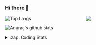 ### Hi there 👋

<!--
**tao8687/tao8687** is a ✨ _special_ ✨ repository because its `README.md` (this file) appears on your GitHub profile.

Here are some ideas to get you started:

- 🔭 I’m currently working on ...
- 🌱 I’m currently learning ...
- 👯 I’m looking to collaborate on ...
- 🤔 I’m looking for help with ...
- 💬 Ask me about ...
- 📫 How to reach me: ...
- 😄 Pronouns: ...
- ⚡ Fun fact: ...
-->

<img align='right' src="https://media.giphy.com/media/M9gbBd9nbDrOTu1Mqx/giphy.gif" width="240">

  
![Top Langs](https://github-readme-stats.vercel.app/api/top-langs/?username=tao8687&layout=compact&title_color=23238E&text_color=A67D3D)

![Anurag's github stats](https://github-readme-stats.vercel.app/api?username=tao8687&show_icons=true&&text_color=A67D3D&title_color=23238E&show_icons=false&count_private=true&hide=stars)

<details>
  <summary>:zap: Coding Stats</summary>
  <br>
    
<!--START_SECTION:waka-->
![Code Time](http://img.shields.io/badge/Code%20Time-1%2C656%20hrs%2013%20mins-blue)

![Profile Views](http://img.shields.io/badge/Profile%20Views-0-blue)

**🐱 My GitHub Data** 

> 📦 1.5 MB Used in GitHub's Storage 
 > 
> 🏆 234 Contributions in the Year 2024
 > 
> 🚫 Not Opted to Hire
 > 
> 📜 58 Public Repositories 
 > 
> 🔑 26 Private Repositories 
 > 
**I'm an Early 🐤** 

```text
🌞 Morning                1458 commits        ██████████████████████░░░   87.36 % 
🌆 Daytime                88 commits          █░░░░░░░░░░░░░░░░░░░░░░░░   05.27 % 
🌃 Evening                119 commits         ██░░░░░░░░░░░░░░░░░░░░░░░   07.13 % 
🌙 Night                  4 commits           ░░░░░░░░░░░░░░░░░░░░░░░░░   00.24 % 
```
📅 **I'm Most Productive on Wednesday** 

```text
Monday                   240 commits         ████░░░░░░░░░░░░░░░░░░░░░   14.38 % 
Tuesday                  227 commits         ███░░░░░░░░░░░░░░░░░░░░░░   13.60 % 
Wednesday                295 commits         ████░░░░░░░░░░░░░░░░░░░░░   17.68 % 
Thursday                 220 commits         ███░░░░░░░░░░░░░░░░░░░░░░   13.18 % 
Friday                   236 commits         ████░░░░░░░░░░░░░░░░░░░░░   14.14 % 
Saturday                 230 commits         ███░░░░░░░░░░░░░░░░░░░░░░   13.78 % 
Sunday                   221 commits         ███░░░░░░░░░░░░░░░░░░░░░░   13.24 % 
```


📊 **This Week I Spent My Time On** 

```text
🕑︎ Time Zone: Asia/Shanghai

💬 Programming Languages: 
Other                    7 hrs 1 min         ████████████░░░░░░░░░░░░░   46.98 % 
YAML                     3 hrs 52 mins       ██████░░░░░░░░░░░░░░░░░░░   25.87 % 
Python                   2 hrs 2 mins        ███░░░░░░░░░░░░░░░░░░░░░░   13.64 % 
C++                      1 hr 35 mins        ███░░░░░░░░░░░░░░░░░░░░░░   10.60 % 
Text                     14 mins             ░░░░░░░░░░░░░░░░░░░░░░░░░   01.64 % 

🔥 Editors: 
VS Code                  14 hrs 57 mins      █████████████████████████   100.00 % 

🐱‍💻 Projects: 
path_tracking_pid        4 hrs 54 mins       ████████░░░░░░░░░░░░░░░░░   32.83 % 
bcr_bot                  3 hrs 3 mins        █████░░░░░░░░░░░░░░░░░░░░   20.40 % 
workspace                2 hrs 12 mins       ████░░░░░░░░░░░░░░░░░░░░░   14.78 % 
bcr_bot_8_6              1 hr 4 mins         ██░░░░░░░░░░░░░░░░░░░░░░░   07.19 % 
tracking_pid             1 hr 2 mins         ██░░░░░░░░░░░░░░░░░░░░░░░   06.98 % 

💻 Operating System: 
Linux                    14 hrs 57 mins      █████████████████████████   100.00 % 
```

**I Mostly Code in C++** 

```text
C++                      11 repos            ████████░░░░░░░░░░░░░░░░░   31.43 % 
Python                   10 repos            ███████░░░░░░░░░░░░░░░░░░   28.57 % 
JavaScript               2 repos             █░░░░░░░░░░░░░░░░░░░░░░░░   05.71 % 
Batchfile                1 repo              █░░░░░░░░░░░░░░░░░░░░░░░░   02.86 % 
HTML                     1 repo              █░░░░░░░░░░░░░░░░░░░░░░░░   02.86 % 
```



**Timeline**

![Lines of Code chart](https://raw.githubusercontent.com/tao8687/tao8687/master/assets/bar_graph.png)


 Last Updated on 07/08/2024 01:23:06 UTC
<!--END_SECTION:waka-->
</details>
